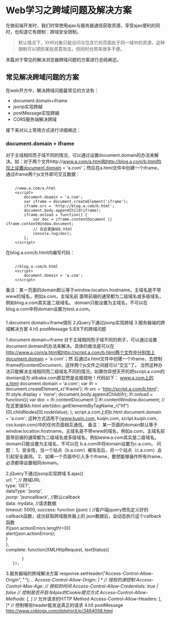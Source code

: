 # Web学习之跨域问题及解决方案
在做前端开发时，我们时常使用ajax与服务器通信获取资源，享受ajax便利的同时，也知道它有限制：跨域安全限制。

> 默认情况下，XHR对象只能访问与包含它的页面处于同一域中的资源，这种限制可以预防某些恶意攻击，但同时也带来很多不便。

本篇对于常见的解决浏览器跨域问题的方案进行总结阐述。

## 常见解决跨域问题的方案
在web开方中，解决跨域问题最常见的方法有：

- document.domain+iframe
- jsonp实现跨越
- postMessage实现跨越
- CORS服务端解决跨域

接下来对以上常用方式进行详细阐述：

### document.domain + iframe
对于主域相同而子域不同的情况，可以通过设置document.domain的办法来解决。如：对于两个文件http://www.a.com/a.html和http://blog.a.com/b.html均加上设置document.domain = 'a.com'；然后在a.html文件中创建一个iframe，通过iframe两个js文件即可交互数据：

```

    //www.a.com/a.html
    <script>
        document.doamin = 'a.com';
        var iframe = document.createElement('iframe');
        iframe.src = 'http://blog.a.com/b.html';
        document.body.appendChild(iframe);
        iframe.onload = function() {
            var doc = iframe.contentDocument || iframe.contentWindow.document;
            // 在这里操纵b.html
            console.log(doc);
        };
    </script>
```
在blog.a.com/b.html内编写代码：

```
    
    //blog.a.com/b.html
    <script>
        document.domain = 'a.com';
    </script>
```

备注：某一页面的domain默认等于window.location.hostname。主域名是不带www的域名，例如a.com，主域名前
面带前缀的通常都为二级域名或多级域名，例如blog.a.com其实是二级域名。 domain只能设置为主域名，不可以在
blog.a.com中将domain设置为test.a.com。

### 

1.document.domain+iframe情形 
2.jQuery下通过jsonp实现跨域 
3.服务器端的跨域解决方案 
4.h5 postMessage
5.IE8下的跨域问题

1.document.domain+iframe
对于主域相同而子域不同的例子，可以通过设置document.domain的办法来解决。具体的做法是可以在
http://www.a.com/a.html和http://script.a.com/b.html两个文件中分别加上document.domain = ‘a.com’；然
后通过a.html文件中创建一个iframe，去控制iframe的contentDocument，这样两个js文件之间就可以“交互”了。
当然这种办法只能解决主域相同而二级域名不同的情况，如果你异想天开的把script.a.com的domian设为
alibaba.com那显然是会报错地！代码如下：
www.a.com上的a.html
document.domain = 'a.com';
var ifr = document.createElement_x('iframe');
ifr.src = 'http://script.a.com/b.html';
ifr.style.display = 'none';
document.body.appendChild(ifr);
ifr.onload = function(){
    var doc = ifr.contentDocument || ifr.contentWindow.document;
    // 在这里操纵b.html
    alert(doc.getElementsByTagName_r("h1")[0].childNodes[0].nodeValue);
};
script.a.com上的b.html
document.domain = 'a.com';
这种方式适用于{www.kuqin.com, kuqin.com, script.kuqin.com, css.kuqin.com}中的任何页面相互通信。
备注：
    某一页面的domain默认等于window.location.hostname。主域名是不带www的域名，例如a.com，主域名前
面带前缀的通常都为二级域名或多级域名，例如www.a.com其实是二级域名。 domain只能设置为主域名，不可以在
b.a.com中将domain设置为c.a.com。
问题：
	1、安全性，当一个站点（b.a.com）被攻击后，另一个站点（c.a.com）会引起安全漏洞。
	2、如果一个页面中引入多个iframe，要想能够操作所有iframe，必须都得设置相同domain。

2.jQuery下通过jsonp实现跨域
$.ajax({    
           url: '',  // 跨域URL   
           type: 'GET',    
           dataType: 'jsonp',    
           jsonp: 'jsoncallback', //默认callback   
           data: mydata, //请求数据   
           timeout: 5000, 
           success: function (json) { //客户端jquery预先定义好的callback函数，成功获取跨域服务器上的
json数据后，会动态执行这个callback函数    
               if(json.actionErrors.length!=0){    
                   alert(json.actionErrors);    
               }    
           },    
           complete: function(XMLHttpRequest, textStatus){    
                 
           }
       });

3.服务器端的跨域解决方案
response.setHeader("Access-Control-Allow-Origin", "*");...
Access-Control-Allow-Origin: <origin> | * // 授权的源控制
Access-Control-Max-Age: <delta-seconds> // 授权的时间
Access-Control-Allow-Credentials: true | false // 控制是否开启与Ajax的Cookie提交方式
Access-Control-Allow-Methods: <method>[, <method>]* // 允许请求的HTTP Method
Access-Control-Allow-Headers: <field-name>[, <field-name>]* // 控制哪些header能发送真正的请求 
4.h5 postMessage
http://www.cnblogs.com/dolphinX/p/3464056.html   